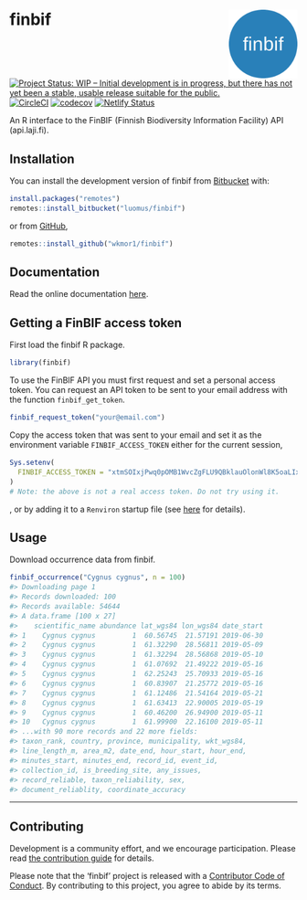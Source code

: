 
# finbif <img src="man/figures/logo.png" align="right" alt="" width="120">

[![Project Status: WIP – Initial development is in progress, but there
has not yet been a stable, usable release suitable for the
public.](https://www.repostatus.org/badges/latest/wip.svg)](https://www.repostatus.org/#wip)
[![CircleCI](https://circleci.com/bb/luomus/finbif.svg?style=shield&circle-token=0c7c2580ef1ca3246d3da8ba60064aeaf9c8eecd)](https://circleci.com/bb/luomus/finbif)
[![codecov](https://codecov.io/bb/luomus/finbif/branch/master/graph/badge.svg?token=erk5D6H4i2)](https://codecov.io/bb/luomus/finbif)
[![Netlify
Status](https://api.netlify.com/api/v1/badges/5fdd166e-0155-4992-9009-82434fefe4f4/deploy-status)](https://app.netlify.com/sites/finbif/deploys)

An R interface to the FinBIF (Finnish Biodiversity Information Facility)
API (api.laji.fi).

## Installation

You can install the development version of finbif from
[Bitbucket](https://bitbucket.org) with:

``` r
install.packages("remotes")
remotes::install_bitbucket("luomus/finbif")
```

or from [GitHub](https://github.com),

``` r
remotes::install_github("wkmor1/finbif")
```

## Documentation

Read the online documentation [here](https://finbif.netlify.com).

## Getting a FinBIF access token

First load the finbif R package.

``` r
library(finbif)
```

To use the FinBIF API you must first request and set a personal access
token. You can request an API token to be sent to your email address
with the function `finbif_get_token`.

``` r
finbif_request_token("your@email.com")
```

Copy the access token that was sent to your email and set it as the
environment variable `FINBIF_ACCESS_TOKEN` either for the current
session,

``` r
Sys.setenv(
  FINBIF_ACCESS_TOKEN = "xtmSOIxjPwq0pOMB1WvcZgFLU9QBklauOlonWl8K5oaLIx8RniJLrvcJU4v9H7Et"
)
# Note: the above is not a real access token. Do not try using it.
```

, or by adding it to a `Renviron` startup file (see
[here](https://rviews.rstudio.com/2017/04/19/r-for-enterprise-understanding-r-s-startup/)
for details).

## Usage

Download occurrence data from finbif.

``` r
finbif_occurrence("Cygnus cygnus", n = 100)
#> Downloading page 1
#> Records downloaded: 100
#> Records available: 54644
#> A data.frame [100 x 27]
#>    scientific_name abundance lat_wgs84 lon_wgs84 date_start
#> 1    Cygnus cygnus         1  60.56745  21.57191 2019-06-30
#> 2    Cygnus cygnus         1  61.32290  28.56811 2019-05-09
#> 3    Cygnus cygnus         1  61.32294  28.56868 2019-05-10
#> 4    Cygnus cygnus         1  61.07692  21.49222 2019-05-16
#> 5    Cygnus cygnus         1  62.25243  25.70933 2019-05-16
#> 6    Cygnus cygnus         1  60.83907  21.25772 2019-05-16
#> 7    Cygnus cygnus         1  61.12486  21.54164 2019-05-21
#> 8    Cygnus cygnus         1  61.63413  22.90005 2019-05-19
#> 9    Cygnus cygnus         1  60.46200  26.94900 2019-05-11
#> 10   Cygnus cygnus         1  61.99900  22.16100 2019-05-11
#> ...with 90 more records and 22 more fields:
#> taxon_rank, country, province, municipality, wkt_wgs84,
#> line_length_m, area_m2, date_end, hour_start, hour_end,
#> minutes_start, minutes_end, record_id, event_id,
#> collection_id, is_breeding_site, any_issues,
#> record_reliable, taxon_reliability, sex,
#> document_reliablity, coordinate_accuracy
```

-----

## Contributing

Development is a community effort, and we encourage participation.
Please read [the contribution guide](CONTRIBUTING.md) for details.

Please note that the ‘finbif’ project is released with a [Contributor
Code of Conduct](CODE_OF_CONDUCT.md). By contributing to this project,
you agree to abide by its terms.
